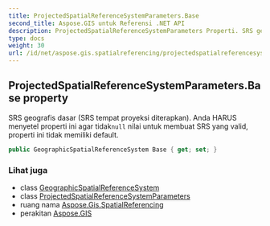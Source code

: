 ```yaml
---
title: ProjectedSpatialReferenceSystemParameters.Base
second_title: Aspose.GIS untuk Referensi .NET API
description: ProjectedSpatialReferenceSystemParameters Properti. SRS geografis dasar SRS tempat proyeksi diterapkan. Anda HARUS menyetel properti ini agar tidaknull nilai untuk membuat SRS yang valid properti ini tidak memiliki default.
type: docs
weight: 30
url: /id/net/aspose.gis.spatialreferencing/projectedspatialreferencesystemparameters/base/
---
```

## ProjectedSpatialReferenceSystemParameters.Base property

SRS geografis dasar (SRS tempat proyeksi diterapkan). Anda HARUS menyetel properti ini agar tidak`null` nilai untuk membuat SRS yang valid, properti ini tidak memiliki default.

```csharp
public GeographicSpatialReferenceSystem Base { get; set; }
```

### Lihat juga

* class [GeographicSpatialReferenceSystem](../../geographicspatialreferencesystem/)
* class [ProjectedSpatialReferenceSystemParameters](../)
* ruang nama [Aspose.Gis.SpatialReferencing](../../projectedspatialreferencesystemparameters/)
* perakitan [Aspose.GIS](../../../)


